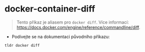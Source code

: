 # docker-container-diff

> Tento příkaz je aliasem pro `docker diff`.
> Více informací: <https://docs.docker.com/engine/reference/commandline/diff>.

- Podívejte se na dokumentaci původního příkazu:

`tldr docker diff`
